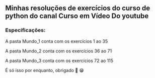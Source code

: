 ## Minhas resoluções de exercícios do curso de python do canal Curso em Vídeo Do youtube 

### Especificações:

A pasta Mundo_1 conta com os exercícios 1 ao 35

A pasta Mundo_2 conta com os exercícios 36 ao 71

A pasta Mundo_3 conta com os exercícios 72 ao 115

É só isso por enquanto, obrigado 🖖 😁
